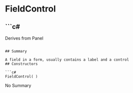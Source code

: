 # FieldControl

## ```c#
Derives from Panel
```

## Summary

A field in a form, usually contains a label and a control
## Constructors

```c#
FieldControl( ) 
```
No Summary
